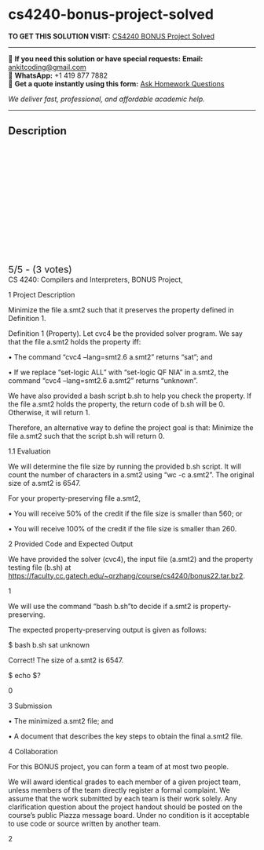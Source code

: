 # cs4240-bonus-project-solved
**TO GET THIS SOLUTION VISIT:** [CS4240 BONUS Project Solved](https://www.ankitcodinghub.com/product/cs4240-solved/)


---

📩 **If you need this solution or have special requests:** **Email:** ankitcoding@gmail.com  
📱 **WhatsApp:** +1 419 877 7882  
📄 **Get a quote instantly using this form:** [Ask Homework Questions](https://www.ankitcodinghub.com/services/ask-homework-questions/)

*We deliver fast, professional, and affordable academic help.*

---

<h2>Description</h2>



<div class="kk-star-ratings kksr-auto kksr-align-center kksr-valign-top" data-payload="{&quot;align&quot;:&quot;center&quot;,&quot;id&quot;:&quot;123833&quot;,&quot;slug&quot;:&quot;default&quot;,&quot;valign&quot;:&quot;top&quot;,&quot;ignore&quot;:&quot;&quot;,&quot;reference&quot;:&quot;auto&quot;,&quot;class&quot;:&quot;&quot;,&quot;count&quot;:&quot;3&quot;,&quot;legendonly&quot;:&quot;&quot;,&quot;readonly&quot;:&quot;&quot;,&quot;score&quot;:&quot;5&quot;,&quot;starsonly&quot;:&quot;&quot;,&quot;best&quot;:&quot;5&quot;,&quot;gap&quot;:&quot;4&quot;,&quot;greet&quot;:&quot;Rate this product&quot;,&quot;legend&quot;:&quot;5\/5 - (3 votes)&quot;,&quot;size&quot;:&quot;24&quot;,&quot;title&quot;:&quot;CS4240 BONUS Project Solved&quot;,&quot;width&quot;:&quot;138&quot;,&quot;_legend&quot;:&quot;{score}\/{best} - ({count} {votes})&quot;,&quot;font_factor&quot;:&quot;1.25&quot;}">

<div class="kksr-stars">

<div class="kksr-stars-inactive">
            <div class="kksr-star" data-star="1" style="padding-right: 4px">


<div class="kksr-icon" style="width: 24px; height: 24px;"></div>
        </div>
            <div class="kksr-star" data-star="2" style="padding-right: 4px">


<div class="kksr-icon" style="width: 24px; height: 24px;"></div>
        </div>
            <div class="kksr-star" data-star="3" style="padding-right: 4px">


<div class="kksr-icon" style="width: 24px; height: 24px;"></div>
        </div>
            <div class="kksr-star" data-star="4" style="padding-right: 4px">


<div class="kksr-icon" style="width: 24px; height: 24px;"></div>
        </div>
            <div class="kksr-star" data-star="5" style="padding-right: 4px">


<div class="kksr-icon" style="width: 24px; height: 24px;"></div>
        </div>
    </div>

<div class="kksr-stars-active" style="width: 138px;">
            <div class="kksr-star" style="padding-right: 4px">


<div class="kksr-icon" style="width: 24px; height: 24px;"></div>
        </div>
            <div class="kksr-star" style="padding-right: 4px">


<div class="kksr-icon" style="width: 24px; height: 24px;"></div>
        </div>
            <div class="kksr-star" style="padding-right: 4px">


<div class="kksr-icon" style="width: 24px; height: 24px;"></div>
        </div>
            <div class="kksr-star" style="padding-right: 4px">


<div class="kksr-icon" style="width: 24px; height: 24px;"></div>
        </div>
            <div class="kksr-star" style="padding-right: 4px">


<div class="kksr-icon" style="width: 24px; height: 24px;"></div>
        </div>
    </div>
</div>


<div class="kksr-legend" style="font-size: 19.2px;">
            5/5 - (3 votes)    </div>
    </div>
CS 4240: Compilers and Interpreters, BONUS Project,

1 Project Description

Minimize the file a.smt2 such that it preserves the property defined in Definition 1.

Definition 1 (Property). Let cvc4 be the provided solver program. We say that the file a.smt2 holds the property iff:

• The command “cvc4 –lang=smt2.6 a.smt2” returns “sat”; and

• If we replace “set-logic ALL” with “set-logic QF NIA” in a.smt2, the command “cvc4 –lang=smt2.6 a.smt2” returns “unknown”.

We have also provided a bash script b.sh to help you check the property. If the file a.smt2 holds the property, the return code of b.sh will be 0. Otherwise, it will return 1.

Therefore, an alternative way to define the project goal is that: Minimize the file a.smt2 such that the script b.sh will return 0.

1.1 Evaluation

We will determine the file size by running the provided b.sh script. It will count the number of characters in a.smt2 using “wc -c a.smt2”. The original size of a.smt2 is 6547.

For your property-preserving file a.smt2,

• You will receive 50% of the credit if the file size is smaller than 560; or

• You will receive 100% of the credit if the file size is smaller than 260.

2 Provided Code and Expected Output

We have provided the solver (cvc4), the input file (a.smt2) and the property testing file (b.sh) at https://faculty.cc.gatech.edu/~qrzhang/course/cs4240/bonus22.tar.bz2.

1

We will use the command “bash b.sh”to decide if a.smt2 is property-preserving.

The expected property-preserving output is given as follows:

$ bash b.sh sat unknown

Correct! The size of a.smt2 is 6547.

$ echo $?

0

3 Submission

• The minimized a.smt2 file; and

• A document that describes the key steps to obtain the final a.smt2 file.

4 Collaboration

For this BONUS project, you can form a team of at most two people.

We will award identical grades to each member of a given project team, unless members of the team directly register a formal complaint. We assume that the work submitted by each team is their work solely. Any clarification question about the project handout should be posted on the course’s public Piazza message board. Under no condition is it acceptable to use code or source written by another team.

2
